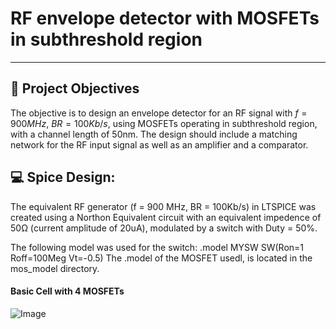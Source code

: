 # RF envelope detector with MOSFETs in subthreshold region
---


## 🎯 Project Objectives 
The objective is to design an envelope detector for an RF signal with $f = 900 MHz$, $BR = 100Kb/s$, using MOSFETs operating in subthreshold region, with a channel length of 50nm. The design should include a matching network for the RF input signal as well as an amplifier and a comparator.



## 💻 Spice Design:
The equivalent RF generator (f = 900 MHz, BR = 100Kb/s) in LTSPICE was created using a Northon Equivalent circuit with an equivalent impedence of 50Ω (current amplitude of 20uA), modulated by a switch with Duty = 50%.

The following model was used for the switch: .model MYSW SW(Ron=1 Roff=100Meg Vt=-0.5)
The .model of the MOSFET usedl, is located in the mos_model directory.

#### Basic Cell with 4 MOSFETs
![Image](https://github.com/user-attachments/assets/440d9c9f-866d-420c-b5e7-216c35d73d47)
